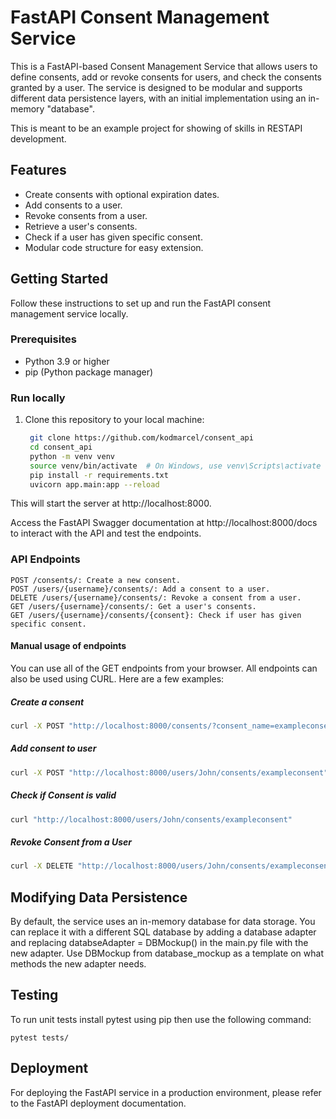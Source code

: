 # FastAPI Consent Management Service

This is a FastAPI-based Consent Management Service that allows users to define consents, add or revoke consents for users, and check the consents granted by a user. The service is designed to be modular and supports different data persistence layers, with an initial implementation using an in-memory "database".

This is meant to be an example project for showing of skills in RESTAPI development.

## Features

- Create consents with optional expiration dates.
- Add consents to a user.
- Revoke consents from a user.
- Retrieve a user's consents.
- Check if a user has given specific consent.
- Modular code structure for easy extension.

## Getting Started

Follow these instructions to set up and run the FastAPI consent management service locally.

### Prerequisites

- Python 3.9 or higher
- pip (Python package manager)

### Run locally

1. Clone this repository to your local machine:

   ```bash
    git clone https://github.com/kodmarcel/consent_api
    cd consent_api
    python -m venv venv
    source venv/bin/activate  # On Windows, use venv\Scripts\activate
    pip install -r requirements.txt
    uvicorn app.main:app --reload
    ```
This will start the server at http://localhost:8000.

Access the FastAPI Swagger documentation at http://localhost:8000/docs to interact with the API and test the endpoints.

### API Endpoints

    POST /consents/: Create a new consent.
    POST /users/{username}/consents/: Add a consent to a user.
    DELETE /users/{username}/consents/: Revoke a consent from a user.
    GET /users/{username}/consents/: Get a user's consents.
    GET /users/{username}/consents/{consent}: Check if user has given specific consent.

#### Manual usage of endpoints
You can use all of the GET endpoints from your browser.
All endpoints can also be used using CURL.
Here are a few examples:

##### Create a consent
```bash
curl -X POST "http://localhost:8000/consents/?consent_name=exampleconsent&seconds=60&days=0"
```
##### Add consent to user
```bash 
curl -X POST "http://localhost:8000/users/John/consents/exampleconsent"
```

##### Check if Consent is valid
```bash 
curl "http://localhost:8000/users/John/consents/exampleconsent"
```

##### Revoke Consent from a User
```bash 
curl -X DELETE "http://localhost:8000/users/John/consents/exampleconsent"
```


## Modifying Data Persistence

By default, the service uses an in-memory database for data storage. You can replace it with a different SQL database by adding a database adapter and replacing 
    databseAdapter = DBMockup()
in the main.py file with the new adapter. Use DBMockup from database_mockup as a template on what methods the new adapter needs.
 
## Testing

To run unit tests install pytest using pip then use the following command:

    pytest tests/

## Deployment

For deploying the FastAPI service in a production environment, please refer to the FastAPI deployment documentation.
